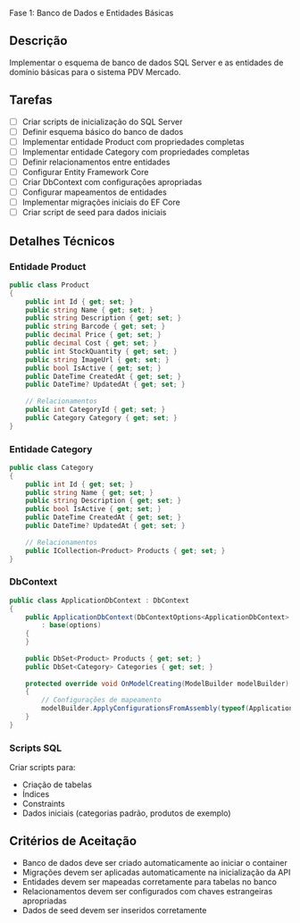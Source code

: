 Fase 1: Banco de Dados e Entidades Básicas

## Descrição
Implementar o esquema de banco de dados SQL Server e as entidades de domínio básicas para o sistema PDV Mercado.

## Tarefas
- [ ] Criar scripts de inicialização do SQL Server
- [ ] Definir esquema básico do banco de dados
- [ ] Implementar entidade Product com propriedades completas
- [ ] Implementar entidade Category com propriedades completas
- [ ] Definir relacionamentos entre entidades
- [ ] Configurar Entity Framework Core
- [ ] Criar DbContext com configurações apropriadas
- [ ] Configurar mapeamentos de entidades
- [ ] Implementar migrações iniciais do EF Core
- [ ] Criar script de seed para dados iniciais

## Detalhes Técnicos

### Entidade Product
```csharp
public class Product
{
    public int Id { get; set; }
    public string Name { get; set; }
    public string Description { get; set; }
    public string Barcode { get; set; }
    public decimal Price { get; set; }
    public decimal Cost { get; set; }
    public int StockQuantity { get; set; }
    public string ImageUrl { get; set; }
    public bool IsActive { get; set; }
    public DateTime CreatedAt { get; set; }
    public DateTime? UpdatedAt { get; set; }
    
    // Relacionamentos
    public int CategoryId { get; set; }
    public Category Category { get; set; }
}
```

### Entidade Category
```csharp
public class Category
{
    public int Id { get; set; }
    public string Name { get; set; }
    public string Description { get; set; }
    public bool IsActive { get; set; }
    public DateTime CreatedAt { get; set; }
    public DateTime? UpdatedAt { get; set; }
    
    // Relacionamentos
    public ICollection<Product> Products { get; set; }
}
```

### DbContext
```csharp
public class ApplicationDbContext : DbContext
{
    public ApplicationDbContext(DbContextOptions<ApplicationDbContext> options)
        : base(options)
    {
    }
    
    public DbSet<Product> Products { get; set; }
    public DbSet<Category> Categories { get; set; }
    
    protected override void OnModelCreating(ModelBuilder modelBuilder)
    {
        // Configurações de mapeamento
        modelBuilder.ApplyConfigurationsFromAssembly(typeof(ApplicationDbContext).Assembly);
    }
}
```

### Scripts SQL
Criar scripts para:
- Criação de tabelas
- Índices
- Constraints
- Dados iniciais (categorias padrão, produtos de exemplo)

## Critérios de Aceitação
- Banco de dados deve ser criado automaticamente ao iniciar o container
- Migrações devem ser aplicadas automaticamente na inicialização da API
- Entidades devem ser mapeadas corretamente para tabelas no banco
- Relacionamentos devem ser configurados com chaves estrangeiras apropriadas
- Dados de seed devem ser inseridos corretamente
